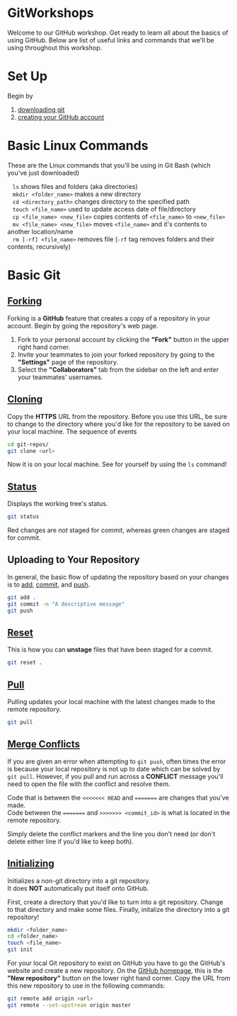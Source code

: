# GitWorkshops
Welcome to our GitHub workshop. Get ready to learn all about the basics of using GitHub. Below are list of useful links and commands that we'll be using throughout this workshop.

# Set Up
Begin by 
1. [downloading git](https://git-scm.com/downloads "Git Downloads")
2. [creating your GitHub account](https://github.com "GitHub Homepage")

# Basic Linux Commands
These are the Linux commands that you'll be using in Git Bash (which you've just downloaded)  

&nbsp;&nbsp;&nbsp;`ls` shows files and folders (aka directories)  
&nbsp;&nbsp;&nbsp;`mkdir <folder_name>` makes a new directory  
&nbsp;&nbsp;&nbsp;`cd <directory_path>` changes directory to the specified path  
&nbsp;&nbsp;&nbsp;`touch <file_name>` used to update access date of file/directory  
&nbsp;&nbsp;&nbsp;`cp <file_name> <new_file>` copies contents of `<file_name>` to `<new_file>`  
&nbsp;&nbsp;&nbsp;`mv <file_name> <new_file>` moves `<file_name>` and it's contents to another location/name  
&nbsp;&nbsp;&nbsp;`rm [-rf] <file_name>` removes file (`-rf` tag removes folders and their contents, recursively)

# Basic Git

## [Forking](https://guides.github.com/activities/forking/ "GitHub Guides: Forking")
Forking is a **GitHub** feature that creates a copy of a repository in your account. Begin by going the repository's web page.
1. Fork to your personal account by clicking the **"Fork"** button in the upper right hand corner.
2. Invite your teammates to join your forked repository by going to the **"Settings"** page of the repository.
3. Select the **"Collaborators"** tab from the sidebar on the left and enter your teammates' usernames.

## [Cloning](https://git-scm.com/docs/git-clone "Git Clone")
Copy the **HTTPS** URL from the repository. Before you use this URL, be sure to change to the directory where you'd like for the repository to be saved on your local machine. The sequence of events 

```bash
cd git-repos/
git clone <url>
``` 
Now it is on your local machine. See for yourself by using the `ls` command!

## [Status](https://git-scm.com/docs/git-status "Git Status")
Displays the working tree's status.
```bash
git status
``` 
Red changes are *not* staged for commit, whereas green changes are staged for commit.

## Uploading to Your Repository
In general, the basic flow of updating the repository based on your changes is to [add](https://git-scm.com/docs/git-add "Git Add"), [commit](https://git-scm.com/docs/git-commit "Git Commit"), and [push](https://git-scm.com/docs/git-push "Git Push").

```bash
git add .
git commit -m "A descriptive message"
git push
```

## [Reset](https://git-scm.com/docs/git-reset "Git Reset")
This is how you can **unstage** files that have been staged for a commit.

```bash
git reset .
```

## [Pull](https://git-scm.com/docs/git-pull "Git Pull")
Pulling updates your local machine with the latest changes made to the remote repository.

```bash
git pull
```

## [Merge Conflicts](https://help.github.com/articles/resolving-a-merge-conflict-using-the-command-line/ "Resolving Merge Conflicts")
If you are given an error when attempting to `git push`, often times the error is because your local repository is not up to date which can be solved by `git pull`. However, if you pull and run across a **CONFLICT** message you'll need to open the file with the conflict and resolve them.

Code that is between the `<<<<<<< HEAD` and `=======` are changes that you've made.  
Code between the `=======` and `>>>>>>> <commit_id>` is what is located in the remote repository.

Simply delete the conflict markers and the line you don't need (or don't delete either line if you'd like to keep both).


## [Initializing](https://git-scm.com/docs/git-init "Git Init")
Initializes a non-git directory into a git repository.  
It does **NOT** automatically put itself onto GitHub.  

First, create a directory that you'd like to turn into a git repository. Change to that directory and make some files. Finally, initalize the directory into a git repository!
```bash
mkdir <folder_name>
cd <folder_name>
touch <file_name>
git init
```

For your local Git repository to exist on GitHub you have to go the GitHub's website and create a new repository. On the [GitHub homepage](https://github.com/ "GitHub HomePage"), this is the **"New repository"** button on the lower right hand corner. Copy the URL from this new repository to use in the following commands:
```bash
git remote add origin <url>
git remote --set-upstream origin master
```
